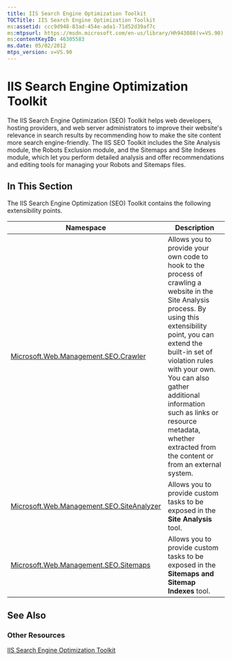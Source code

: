 ```yaml
---
title: IIS Search Engine Optimization Toolkit
TOCTitle: IIS Search Engine Optimization Toolkit
ms:assetid: ccc9d948-83ad-454e-ada1-71d52d39af7c
ms:mtpsurl: https://msdn.microsoft.com/en-us/library/Hh943088(v=VS.90)
ms:contentKeyID: 46305583
ms.date: 05/02/2012
mtps_version: v=VS.90
---
```


# IIS Search Engine Optimization Toolkit

The IIS Search Engine Optimization (SEO) Toolkit helps web developers, hosting providers, and web server administrators to improve their website's relevance in search results by recommending how to make the site content more search engine-friendly. The IIS SEO Toolkit includes the Site Analysis module, the Robots Exclusion module, and the Sitemaps and Site Indexes module, which let you perform detailed analysis and offer recommendations and editing tools for managing your Robots and Sitemaps files.

## In This Section

The IIS Search Engine Optimization (SEO) Toolkit contains the following extensibility points.

|Namespace|Description|
|--- |--- |
|[Microsoft.Web.Management.SEO.Crawler](https://msdn.microsoft.com/library/ee690537)|Allows you to provide your own code to hook to the process of crawling a website in the Site Analysis process. By using this extensibility point, you can extend the built-in set of violation rules with your own. You can also gather additional information such as links or resource metadata, whether extracted from the content or from an external system.|
|[Microsoft.Web.Management.SEO.SiteAnalyzer](https://msdn.microsoft.com/library/microsoft.web.management.seo.siteanalyzer)|Allows you to provide custom tasks to be exposed in the **Site Analysis** tool.|
|[Microsoft.Web.Management.SEO.Sitemaps](https://msdn.microsoft.com/library/microsoft.web.management.seo.sitemaps)|Allows you to provide custom tasks to be exposed in the **Sitemaps and Sitemap Indexes** tool.|


## See Also

### Other Resources

[IIS Search Engine Optimization Toolkit](https://go.microsoft.com/fwlink/?linkid=247901)

